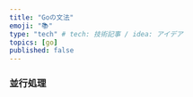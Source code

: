 ```yaml
---
title: "Goの文法"
emoji: "📚"
type: "tech" # tech: 技術記事 / idea: アイデア
topics: [go]
published: false
---
```


### 並行処理


